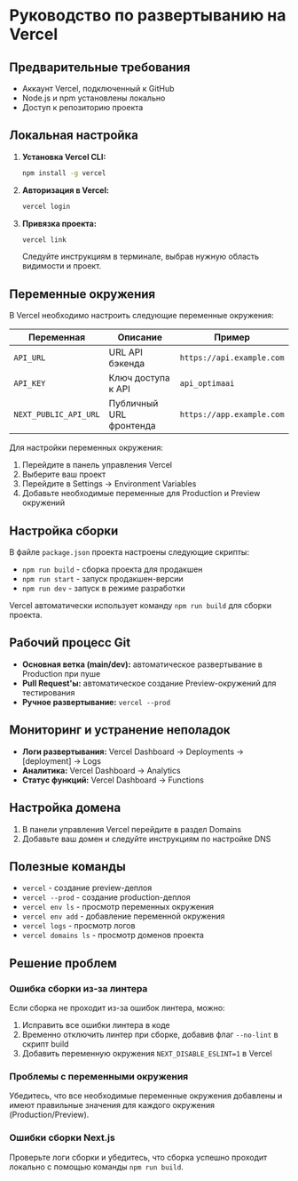 # Руководство по развертыванию на Vercel

## Предварительные требования
- Аккаунт Vercel, подключенный к GitHub
- Node.js и npm установлены локально
- Доступ к репозиторию проекта

## Локальная настройка

1. **Установка Vercel CLI:**
   ```bash
   npm install -g vercel
   ```

2. **Авторизация в Vercel:**
   ```bash
   vercel login
   ```
   
3. **Привязка проекта:**
   ```bash
   vercel link
   ```
   Следуйте инструкциям в терминале, выбрав нужную область видимости и проект.

## Переменные окружения

В Vercel необходимо настроить следующие переменные окружения:

| Переменная | Описание | Пример |
|------------|----------|--------|
| `API_URL` | URL API бэкенда | `https://api.example.com` |
| `API_KEY` | Ключ доступа к API | `api_optimaai` |
| `NEXT_PUBLIC_API_URL` | Публичный URL фронтенда | `https://app.example.com` |

Для настройки переменных окружения:
1. Перейдите в панель управления Vercel
2. Выберите ваш проект
3. Перейдите в Settings → Environment Variables
4. Добавьте необходимые переменные для Production и Preview окружений

## Настройка сборки

В файле `package.json` проекта настроены следующие скрипты:
- `npm run build` - сборка проекта для продакшен
- `npm run start` - запуск продакшен-версии
- `npm run dev` - запуск в режиме разработки

Vercel автоматически использует команду `npm run build` для сборки проекта.

## Рабочий процесс Git

- **Основная ветка (main/dev):** автоматическое развертывание в Production при пуше
- **Pull Request'ы:** автоматическое создание Preview-окружений для тестирования
- **Ручное развертывание:** `vercel --prod`

## Мониторинг и устранение неполадок

- **Логи развертывания:** Vercel Dashboard → Deployments → [deployment] → Logs
- **Аналитика:** Vercel Dashboard → Analytics
- **Статус функций:** Vercel Dashboard → Functions

## Настройка домена

1. В панели управления Vercel перейдите в раздел Domains
2. Добавьте ваш домен и следуйте инструкциям по настройке DNS

## Полезные команды

- `vercel` - создание preview-деплоя
- `vercel --prod` - создание production-деплоя
- `vercel env ls` - просмотр переменных окружения
- `vercel env add` - добавление переменной окружения
- `vercel logs` - просмотр логов
- `vercel domains ls` - просмотр доменов проекта

## Решение проблем

### Ошибка сборки из-за линтера
Если сборка не проходит из-за ошибок линтера, можно:
1. Исправить все ошибки линтера в коде
2. Временно отключить линтер при сборке, добавив флаг `--no-lint` в скрипт build
3. Добавить переменную окружения `NEXT_DISABLE_ESLINT=1` в Vercel

### Проблемы с переменными окружения
Убедитесь, что все необходимые переменные окружения добавлены и имеют правильные значения для каждого окружения (Production/Preview).

### Ошибки сборки Next.js
Проверьте логи сборки и убедитесь, что сборка успешно проходит локально с помощью команды `npm run build`. 